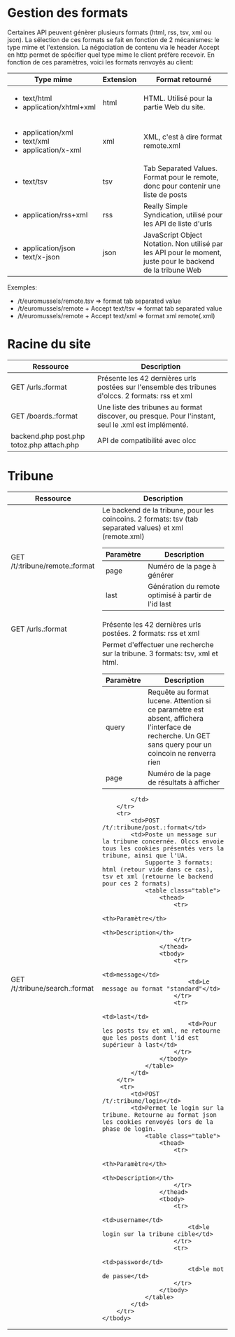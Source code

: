 # Gestion des formats

Certaines API peuvent génèrer plusieurs formats (html, rss, tsv, xml ou json). La sélection de ces formats se fait en fonction
de 2 mécanismes: le type mime et l'extension. La négociation de contenu via le header Accept en http permet de spécifier
quel type mime le client préfère recevoir. En fonction de ces paramètres, voici les formats renvoyés au client:

<table class="table">
    <thead>
        <tr>
            <th>Type mime</th>
            <th>Extension</th>
            <th>Format retourné</th>
        </tr>
    </thead>
    <tbody>
        <tr>
            <td>
                <ul>
                    <li>text/html</li>
                    <li>application/xhtml+xml</li>
                </ul>
            </td>
            <td>html</td>
            <td>HTML. Utilisé pour la partie Web du site.</td>
        </tr>
        <tr>
            <td>
                <ul>
                    <li>application/xml</li>
                    <li>text/xml</li>
                    <li>application/x-xml</li>
                </ul>
            </td>
            <td>xml</td>
            <td>XML, c'est à dire format remote.xml</td>
        </tr>
        <tr>
            <td>
                <ul>
                    <li>text/tsv</li>
                </ul>
            </td>
            <td>tsv</td>
            <td>Tab Separated Values. Format pour le remote, donc pour contenir une liste de posts</td>
        </tr>
        <tr>
            <td>
                <ul>
                    <li>application/rss+xml</li>
                </ul>
            </td>
            <td>rss</td>
            <td>Really Simple Syndication, utilisé pour les API de liste d'urls</td>
        </tr>
        <tr>
            <td>
                <ul>
                    <li>application/json</li>
                    <li>text/x-json</li>
                </ul>
            </td>
            <td>json</td>
            <td>JavaScript Object Notation. Non utilisé par les API pour le moment, juste pour le backend de la tribune Web</td>
        </tr>
    </tbody>
</table>

Exemples:

* /t/euromussels/remote.tsv => format tab separated value
* /t/euromussels/remote + Accept text/tsv => format tab separated value
* /t/euromussels/remote + Accept text/xml => format xml remote(.xml)



# Racine du site

<table class="table">
    <thead>
        <tr>
            <th>Ressource</th>
            <th>Description</th>
        </tr>
    </thead>
    <tbody>
        <tr>
            <td>GET /urls.:format</td>
            <td>Présente les 42 dernières urls postées sur l'ensemble des tribunes d'olccs. 2 formats: rss et xml</td>
        </tr>
        <tr>
            <td>GET /boards.:format</td>
            <td>Une liste des tribunes au format discover, ou presque. Pour l'instant, seul le .xml est implémenté.</td>
        </tr>
        <tr>
            <td>backend.php post.php totoz.php attach.php</td>
            <td>API de compatibilité avec olcc</td>
        </tr>
    </tbody>
</table>

# Tribune

<table class="table">
    <thead>
        <tr>
            <th>Ressource</th>
            <th>Description</th>
        </tr>
    </thead>
    <tbody>
        <tr>
            <td>GET /t/:tribune/remote.:format</td>
            <td>Le backend de la tribune, pour les coincoins. 2 formats: tsv (tab separated values) et xml (remote.xml)
                <table class="table">
                    <thead>
                        <tr>
                            <th>Paramètre</th>
                            <th>Description</th>
                        </tr>
                    </thead>
                    <tbody>
                        <tr>
                            <td>page</td>
                            <td>Numéro de la page à générer</td>
                        </tr>
                        <tr>
                            <td>last</td>
                            <td>Génération du remote optimisé à partir de l'id last</td>
                        </tr>
                    </tbody>
                </table>
            </td>
        </tr>
        <tr>
            <td>GET /urls.:format</td>
            <td>Présente les 42 dernières urls postées. 2 formats: rss et xml</td>
        </tr>
        <tr>
            <td>GET /t/:tribune/search.:format</td>
            <td>Permet d'effectuer une recherche sur la tribune. 3 formats: tsv, xml et html.
                <table class="table">
                    <thead>
                        <tr>
                            <th>Paramètre</th>
                            <th>Description</th>
                        </tr>
                    </thead>
                    <tbody>
                        <tr>
                            <td>query</td>
                            <td>Requête au format lucene.
                                <span class="label label-warning">Attention</span> si ce paramètre est absent, affichera l'interface
                                de recherche. Un GET sans query pour un coincoin ne renverra rien</td>
                        </tr>
                        <tr>
                            <td>page</td>
                            <td>Numéro de la page de résultats à afficher</td>
                        </tr>
                    </tbody>
                </table>

            </td>
        </tr>
        <tr>
            <td>POST /t/:tribune/post.:format</td>
            <td>Poste un message sur la tribune concernée. Olccs envoie tous les cookies présentés vers la tribune, ainsi que l'UA.
                Supporte 3 formats: html (retour vide dans ce cas), tsv et xml (retourne le backend pour ces 2 formats)
                <table class="table">
                    <thead>
                        <tr>
                            <th>Paramètre</th>
                            <th>Description</th>
                        </tr>
                    </thead>
                    <tbody>
                        <tr>
                            <td>message</td>
                            <td>Le message au format "standard"</td>
                        </tr>
                        <tr>
                            <td>last</td>
                            <td>Pour les posts tsv et xml, ne retourne que les posts dont l'id est supérieur à last</td>
                        </tr>
                    </tbody>
                </table>
            </td>
        </tr>
         <tr>
            <td>POST /t/:tribune/login</td>
            <td>Permet le login sur la tribune. Retourne au format json les cookies renvoyés lors de la phase de login.
                <table class="table">
                    <thead>
                        <tr>
                            <th>Paramètre</th>
                            <th>Description</th>
                        </tr>
                    </thead>
                    <tbody>
                        <tr>
                            <td>username</td>
                            <td>le login sur la tribune cible</td>
                        </tr>
                        <tr>
                            <td>password</td>
                            <td>le mot de passe</td>
                        </tr>
                    </tbody>
                </table>
            </td>
        </tr>
    </tbody>
</table>
